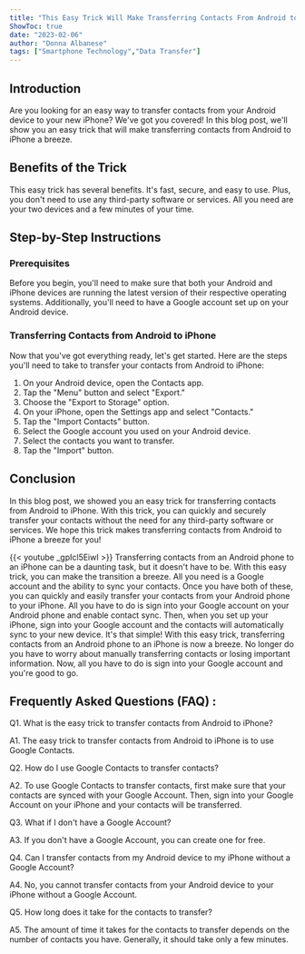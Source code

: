 ```yaml
---
title: "This Easy Trick Will Make Transferring Contacts From Android to iPhone a Breeze!"
ShowToc: true 
date: "2023-02-06"
author: "Donna Albanese" 
tags: ["Smartphone Technology","Data Transfer"]
---
```

## Introduction 

Are you looking for an easy way to transfer contacts from your Android device to your new iPhone? We've got you covered! In this blog post, we'll show you an easy trick that will make transferring contacts from Android to iPhone a breeze. 

## Benefits of the Trick 

This easy trick has several benefits. It's fast, secure, and easy to use. Plus, you don't need to use any third-party software or services. All you need are your two devices and a few minutes of your time. 

## Step-by-Step Instructions

### Prerequisites 

Before you begin, you'll need to make sure that both your Android and iPhone devices are running the latest version of their respective operating systems. Additionally, you'll need to have a Google account set up on your Android device. 

### Transferring Contacts from Android to iPhone 

Now that you've got everything ready, let's get started. Here are the steps you'll need to take to transfer your contacts from Android to iPhone: 

1. On your Android device, open the Contacts app. 
2. Tap the "Menu" button and select "Export." 
3. Choose the "Export to Storage" option. 
4. On your iPhone, open the Settings app and select "Contacts." 
5. Tap the "Import Contacts" button. 
6. Select the Google account you used on your Android device. 
7. Select the contacts you want to transfer. 
8. Tap the "Import" button. 

## Conclusion 

In this blog post, we showed you an easy trick for transferring contacts from Android to iPhone. With this trick, you can quickly and securely transfer your contacts without the need for any third-party software or services. We hope this trick makes transferring contacts from Android to iPhone a breeze for you!

{{< youtube _gpIcl5EiwI >}} 
Transferring contacts from an Android phone to an iPhone can be a daunting task, but it doesn't have to be. With this easy trick, you can make the transition a breeze. All you need is a Google account and the ability to sync your contacts. Once you have both of these, you can quickly and easily transfer your contacts from your Android phone to your iPhone. All you have to do is sign into your Google account on your Android phone and enable contact sync. Then, when you set up your iPhone, sign into your Google account and the contacts will automatically sync to your new device. It's that simple! With this easy trick, transferring contacts from an Android phone to an iPhone is now a breeze. No longer do you have to worry about manually transferring contacts or losing important information. Now, all you have to do is sign into your Google account and you're good to go.

## Frequently Asked Questions (FAQ) :
Q1. What is the easy trick to transfer contacts from Android to iPhone?

A1. The easy trick to transfer contacts from Android to iPhone is to use Google Contacts. 

Q2. How do I use Google Contacts to transfer contacts?

A2. To use Google Contacts to transfer contacts, first make sure that your contacts are synced with your Google Account. Then, sign into your Google Account on your iPhone and your contacts will be transferred. 

Q3. What if I don't have a Google Account?

A3. If you don't have a Google Account, you can create one for free. 

Q4. Can I transfer contacts from my Android device to my iPhone without a Google Account?

A4. No, you cannot transfer contacts from your Android device to your iPhone without a Google Account. 

Q5. How long does it take for the contacts to transfer?

A5. The amount of time it takes for the contacts to transfer depends on the number of contacts you have. Generally, it should take only a few minutes.


